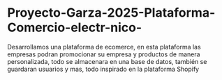 # Proyecto-Garza-2025-Plataforma-Comercio-electr-nico-
Desarrollamos una plataforma de ecomerce, en esta plataforma las empresas podran promocionar su empresa y productos de manera personalizada, todo se almacenara en una base de datos, también se guardaran usuarios y mas, todo inspirado en la plataforma Shopify 
